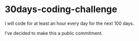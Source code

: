 # 30days-coding-challenge
I will code for at least an hour every day for the next 100 days.

I’ve decided to make this a public commitment.

